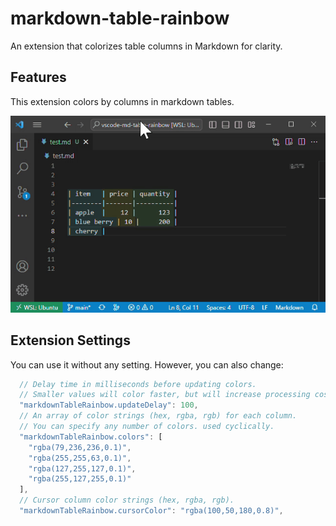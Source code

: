 # markdown-table-rainbow

An extension that colorizes table columns in Markdown for clarity.

## Features

This extension colors by columns in markdown tables.

![demo](assets/demo.gif)

## Extension Settings

You can use it without any setting.
However, you can also change:

```js
  // Delay time in milliseconds before updating colors.
  // Smaller values will color faster, but will increase processing cost.
  "markdownTableRainbow.updateDelay": 100,
  // An array of color strings (hex, rgba, rgb) for each column.
  // You can specify any number of colors. used cyclically.
  "markdownTableRainbow.colors": [
    "rgba(79,236,236,0.1)",
    "rgba(255,255,63,0.1)",
    "rgba(127,255,127,0.1)",
    "rgba(255,127,255,0.1)"
  ],
  // Cursor column color strings (hex, rgba, rgb).
  "markdownTableRainbow.cursorColor": "rgba(100,50,180,0.8)",
```
